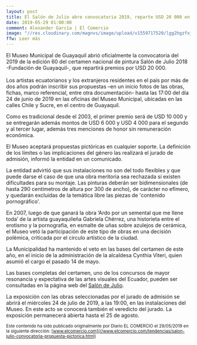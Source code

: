 ```yaml
---
layout: post
title: El Salón de Julio abre convocatoria 2019, reparte USD 20 000 en premios
date: 2019-05-29 01:00:00
comment: Alexander García | El Comercio
image: "//res.cloudinary.com/magnvs/image/upload/v1559717520/lgg2hgzfxjrcb7ryrrmv.jpg"
ffw: Leer más
---
```

El Museo Municipal de Guayaquil abrió oficialmente la convocatoria del 2019 de la edición 60 del certamen nacional de pintura Salón de Julio 2018 -Fundación de Guayaquil-, que repartirá premios por USD 20 000.<br /><br />Los artistas ecuatorianos y los extranjeros residentes en el país por más de dos años podrán inscribir sus propuestas –en un inicio fotos de las obras, fichas, marco referencial, entre otra documentación- hasta las 17:00 del día 24 de junio de 2019 en las oficinas del Museo Municipal, ubicadas en las calles Chile y Sucre, en el centro de Guayaquil.

Como es tradicional desde el 2003, el primer premio será de USD 10 000 y se entregarán además montos de USD 6 000 y USD 4 000 para el segundo y al tercer lugar, además tres menciones de honor sin remuneración económica.

El Museo aceptará propuestas pictóricas en cualquier soporte. La definición de los límites o las implicaciones del género las realizará el jurado de admisión, informó la entidad en un comunicado.

La entidad advirtió que sus instalaciones no son del todo flexibles y que puede darse el caso de que una obra meritoria sea rechazada si existen dificultades para su montaje. Las pinturas deberán ser bidimensionales (de hasta 290 centímetros de altura por 300 de ancho), de carácter no efímero, y quedarán excluidas de la temática libre las piezas de 'contenido pornográfico'.

En 2007, luego de que ganará la obra ‘Ardo por un semental que me llene toda’ de la artista guayaquileña Gabriela Chérrez, una historieta entre el erotismo y la pornografía, en esmalte de uñas sobre azulejos de cerámica, el Museo vetó la participación de este tipo de obras en una decisión polémica, criticada por el circulo artístico de la ciudad.

La Municipalidad ha mantenido el veto en las bases del certamen de este año, en el inicio de la administración de la alcaldesa Cynthia Viteri, quien asumió el cargo el pasado 14 de mayo.

Las bases completas del certamen, uno de los concursos de mayor resonancia y expectativa de las artes visuales del Ecuador, pueden ser consultadas en la página web del [Salón de Julio](//www.salondejulio.com).

La exposición con las obras seleccionadas por el jurado de admisión se abrirá el miércoles 24 de julio de 2019, a las 19:00, en las instalaciones del Museo. En este acto se conocerá también el veredicto del jurado. La exposición permanecerá abierta hasta el 25 de agosto.

<small>Este contenido ha sido publicado originalmente por Diario EL COMERCIO el 29/05/2019 en la siguiente dirección: [www.elcomercio.com](//www.elcomercio.com/tendencias/salon-julio-convocatoria-propuesta-pictorica.html)</small>
